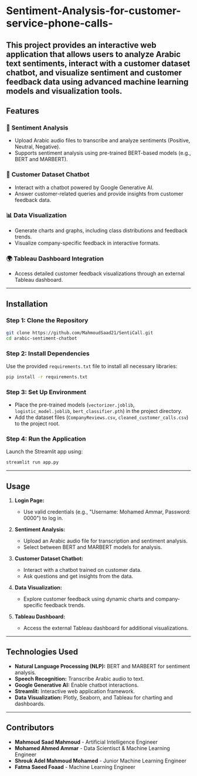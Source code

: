 # Sentiment-Analysis-for-customer-service-phone-calls-
This project provides an interactive web application that allows users to analyze Arabic text sentiments, interact with a customer dataset chatbot, and visualize sentiment and customer feedback data using advanced machine learning models and visualization tools.
---
## Features

### 🎯 **Sentiment Analysis**
- Upload Arabic audio files to transcribe and analyze sentiments (Positive, Neutral, Negative).
- Supports sentiment analysis using pre-trained BERT-based models (e.g., BERT and MARBERT).

### 🤖 **Customer Dataset Chatbot**
- Interact with a chatbot powered by Google Generative AI.
- Answer customer-related queries and provide insights from customer feedback data.

### 📊 **Data Visualization**
- Generate charts and graphs, including class distributions and feedback trends.
- Visualize company-specific feedback in interactive formats.

### 🌍 **Tableau Dashboard Integration**
- Access detailed customer feedback visualizations through an external Tableau dashboard.

---

## Installation

### Step 1: Clone the Repository
```bash
git clone https://github.com/MahmoudSaad21/SentiCall.git
cd arabic-sentiment-chatbot
```

### Step 2: Install Dependencies
Use the provided `requirements.txt` file to install all necessary libraries:
```bash
pip install -r requirements.txt
```

### Step 3: Set Up Environment
- Place the pre-trained models (`vectorizer.joblib`, `logistic_model.joblib`, `bert_classifier.pth`) in the project directory.
- Add the dataset files (`CompanyReviews.csv`, `cleaned_customer_calls.csv`) to the project root.
### Step 4: Run the Application
Launch the Streamlit app using:
```bash
streamlit run app.py
```

---

## Usage

1. **Login Page:**
   - Use valid credentials (e.g., "Username: Mohamed Ammar, Password: 0000") to log in.
   
2. **Sentiment Analysis:**
   - Upload an Arabic audio file for transcription and sentiment analysis.
   - Select between BERT and MARBERT models for analysis.
  
3. **Customer Dataset Chatbot:**
   - Interact with a chatbot trained on customer data.
   - Ask questions and get insights from the data.

4. **Data Visualization:**
   - Explore customer feedback using dynamic charts and company-specific feedback trends.

5. **Tableau Dashboard:**
   - Access the external Tableau dashboard for additional visualizations.

---

## Technologies Used

- **Natural Language Processing (NLP):** BERT and MARBERT for sentiment analysis.
- **Speech Recognition:** Transcribe Arabic audio to text.
- **Google Generative AI:** Enable chatbot interactions.
- **Streamlit:** Interactive web application framework.
- **Data Visualization:** Plotly, Seaborn, and Tableau for charting and dashboards.

---

## Contributors

- **Mahmoud Saad Mahmoud** - Artificial Intelligence Engineer  
- **Mohamed Ahmed Ammar** - Data Scientisct & Machine Learning Engineer  
- **Shrouk Adel Mahmoud Mohamed** - Junior Machine Learning Engineer  
- **Fatma Saeed Foaad** - Machine Learning Engineer  

